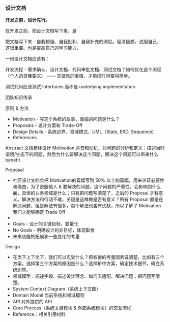 ### 设计文档

**开发之前，设计先行。**

在开发之前，把设计文档写下来，是

把文档写下来 - 自我梳理、自我批判、自我补充的流程。理清疑惑，说服自己，这很重要。也是提高自己的学习能力。

一份设计文档应该有：


开发流程 - 需求确认、设计文档、代码审批文档、测试文档？如何优化这个流程（个人的自我要求） —— 先做难的事情，才能把时间变得简单。





测试代码应该测试 Interfaces 而不是 underlying implementation

团队知识传承

原则 & 方法
- Motivation - 写这个系统的故事，面临的问题是什么？
- Proposals - 设计方案和 Trade-Off
- Design Details - 系统边界、领域模式、UML（State, ERD, Sequence)
- References


Abstract 文档整体设计
Motivation 背景和动机，对问题的分析和定义；描述当时语境/生态下的问题，然后为什么要解决这个问题，解决这个问题可以带来什么 benefit

Proposal
- 社区设计文档会把 Motivation的篇幅写到 50% 以上的篇幅，用来论证必要性和缘由，为了说服他人 & 要解决的问题，这个问题的严重性，会影响到什么面，具体的业务领域是什么；只有把问题写清楚了，之后的 Proposal 才有意义。解决方法和行动不难，关键是这样做是否有意义？所有 Proposal 都是在解决问题，但是解法有很多，每个解法也各有优缺，所以了解了 Motivation 我们才能够确定 Trade Off
- 
- Goals - 设计的关键目标，要量化
- No Goals - 明确设计的非目标，体现取舍
- 未来功能的拓展和一些变化的考量

Design
- 在当下上下文下，我们可以忍受什么？把权衡的考量因素说清楚，比如有三个方案，选择第三个方案的原因是什么？选择折中方案，确定技术细节，确立系统边界。
- 领域模型：描述字段、描述设计理念、如何去适配、解决问题；把问题写清楚。
- System Context Diagram（系统上下文图）
- Domain Model 当前系统和领域模型
- API 对外提供的 API
- Core Process（系统关键模块 & 外部系统模块）的交互流程
- Reference：相关引用材料
